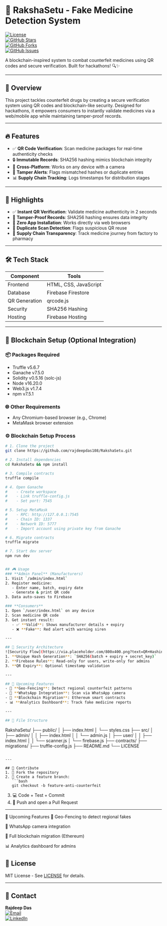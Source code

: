 # 💊 RakshaSetu - Fake Medicine Detection System

[![License](https://img.shields.io/badge/License-MIT-blue.svg)](https://opensource.org/licenses/MIT)  
[![GitHub Stars](https://img.shields.io/github/stars/rajdeepdas108/RakshaSetu)](https://github.com/rajdeepdas108/RakshaSetu/stargazers)  
[![GitHub Forks](https://img.shields.io/github/forks/rajdeepdas108/RakshaSetu)](https://github.com/rajdeepdas108/RakshaSetu/network)  
[![GitHub Issues](https://img.shields.io/github/issues/rajdeepdas108/RakshaSetu)](https://github.com/rajdeepdas108/RakshaSetu/issues)

A blockchain-inspired system to combat counterfeit medicines using QR codes and secure verification. Built for hackathons! 🔍✨

---

## 📝 Overview

This project tackles counterfeit drugs by creating a secure verification system using QR codes and blockchain-like security. Designed for hackathons, it empowers consumers to instantly validate medicines via a web/mobile app while maintaining tamper-proof records.

---

## 🔥 Features

- ✅ **QR Code Verification**: Scan medicine packages for real-time authenticity checks  
- 🔒 **Immutable Records**: SHA256 hashing mimics blockchain integrity  
- 📱 **Cross-Platform**: Works on any device with a camera  
- 🚨 **Tamper Alerts**: Flags mismatched hashes or duplicate entries  
- 📊 **Supply Chain Tracking**: Logs timestamps for distribution stages

---

## 🚀 Highlights

- ✅ **Instant QR Verification**: Validate medicine authenticity in 2 seconds  
- 🔗 **Tamper-Proof Records**: SHA256 hashing ensures data integrity  
- 📱 **Zero App Installation**: Works directly via web browsers  
- 🚨 **Duplicate Scan Detection**: Flags suspicious QR reuse  
- 🏥 **Supply Chain Transparency**: Track medicine journey from factory to pharmacy

---

## 🛠️ Tech Stack

| **Component**    | **Tools**               |
|------------------|--------------------------|
| Frontend         | HTML, CSS, JavaScript    |
| Database         | Firebase Firestore       |
| QR Generation    | qrcode.js                |
| Security         | SHA256 Hashing           |
| Hosting          | Firebase Hosting         |

---

## 🔗 Blockchain Setup (Optional Integration)

### 📦 Packages Required

- Truffle v5.6.7  
- Ganache v7.5.0  
- Solidity v0.5.16 (solc-js)  
- Node v16.20.0  
- Web3.js v1.7.4  
- npm v7.5.1

### 🌐 Other Requirements

- Any Chromium-based browser (e.g., Chrome)  
- MetaMask browser extension

### ⚙️ Blockchain Setup Process

```bash
# 1. Clone the project
git clone https://github.com/rajdeepdas108/RakshaSetu.git

# 2. Install dependencies
cd RakshaSetu && npm install

# 3. Compile contracts
truffle compile

# 4. Open Ganache
#    - Create workspace
#    - Link truffle-config.js
#    - Set port: 7545

# 5. Setup MetaMask
#    - RPC: http://127.0.0.1:7545
#    - Chain ID: 1337
#    - Network ID: 5777
#    - Import account using private key from Ganache

# 6. Migrate contracts
truffle migrate

# 7. Start dev server
npm run dev


## 🎮 Usage
### **Admin Panel** (Manufacturers)
1. Visit `/admin/index.html`
2. Register medicine:
   - Enter name, batch, expiry date
   - Generate & print QR code
3. Data auto-saves to Firebase

### **Consumers**
1. Open `/user/index.html` on any device
2. Scan medicine QR code
3. Get instant result:
   - ✅ **Valid**: Shows manufacturer details + expiry
   - ❌ **Fake**: Red alert with warning siren

---

## 🔐 Security Architecture
![Security Flow](https://via.placeholder.com/800x400.png?text=QR+Hashing+%26+Firebase+Security+Flow)
1. **Unique Hash Generation**: `SHA256(batch + expiry + secret_key)`
2. **Firebase Rules**: Read-only for users, write-only for admins
3. **QR Expiry**: Optional timestamp validation

---

## 🌟 Upcoming Features
- 📍 **Geo-Fencing**: Detect regional counterfeit patterns
- 📲 **WhatsApp Integration**: Scan via WhatsApp camera
- 🔗 **Blockchain Migration**: Ethereum smart contracts
- 📊 **Analytics Dashboard**: Track fake medicine reports

---

## 📂 File Structure
```
RakshaSetu/
├── public/
│   ├── index.html
│   └── styles.css
├── src/
│   ├── admin/
│   │   ├── index.html
│   │   └── admin.js
│   ├── user/
│   │   ├── index.html
│   │   └── scanner.js
│   └── firebase.js
├── contracts/
├── migrations/
├── truffle-config.js
├── README.md
└── LICENSE

```

---

## 🤝 Contribute
1. 🍴 Fork the repository
2. 🔨 Create a feature branch:
   ```bash
   git checkout -b feature-anti-counterfeit
   ```
3. 💻 Code + Test + Commit
4. 🚀 Push and open a Pull Request

---
🌟 Upcoming Features
📍 Geo-Fencing to detect regional fakes

📲 WhatsApp camera integration

🔗 Full blockchain migration (Ethereum)

📊 Analytics dashboard for admins

## 📜 License
MIT License - See [LICENSE](LICENSE) for details.

---

## 📧 Contact
**Rajdeep Das**  
[![Email](https://img.shields.io/badge/Email-drajdeep00108%40gmail.com-red)](mailto:drajdeep00108@gmail.com)  
[![LinkedIn](https://img.shields.io/badge/LinkedIn-rajdeepdas108-blue)](https://linkedin.com/in/rajdeepdas108)

```




